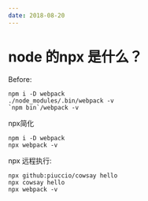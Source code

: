 ```yaml
---
date: 2018-08-20
---
```

# node 的npx 是什么？
Before:

    npm i -D webpack
    ./node_modules/.bin/webpack -v
    `npm bin`/webpack -v

npx简化

    npm i -D webpack
    npx webpack -v

npx 远程执行:

    npx github:piuccio/cowsay hello
    npx cowsay hello
    npx webpack -v
